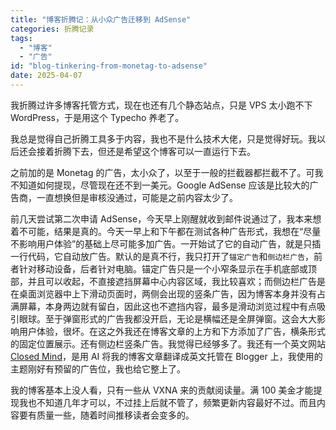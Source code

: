 ```yaml
---
title: "博客折腾记：从小众广告迁移到 AdSense"
categories: 折腾记录
tags:
  - "博客"
  - "广告"
id: "blog-tinkering-from-monetag-to-adsense"
date: 2025-04-07
---
```


我折腾过许多博客托管方式，现在也还有几个静态站点，只是 VPS 太小跑不下 WordPress，于是用这个 Typecho 养老了。

我总是觉得自己折腾工具多于内容，我也不是什么技术大佬，只是觉得好玩。我以后还会接着折腾下去，但还是希望这个博客可以一直运行下去。

之前加的是 Monetag 的广告，太小众了，以至于一般的拦截器都拦截不了。可我不知道如何提现，尽管现在还不到一美元。Google AdSense 应该是比较大的广告商，一直想换但是审核没通过，可能是之前内容太少了。

前几天尝试第二次申请 AdSense，今天早上刚醒就收到邮件说通过了，我本来想着不可能，结果是真的。今天一早上和下午都在测试各种广告形式，我想在“尽量不影响用户体验”的基础上尽可能多加广告。一开始试了它的自动广告，就是只插一行代码，它自动放广告。默认的是真不行，我只打开了`锚定广告`和`侧边栏广告`，前者针对移动设备，后者针对电脑。锚定广告只是一个小窄条显示在手机底部或顶部，并且可以收起，不直接遮挡屏幕中心内容区域，我比较喜欢；而侧边栏广告是在桌面浏览器中上下滑动页面时，两侧会出现的竖条广告，因为博客本身并没有占满屏幕，本身两边就有留白，因此这也不遮挡内容，最多是滑动浏览过程中有点吸引眼球。至于弹窗形式的广告我都没开启，无论是横幅还是全屏弹窗。这会大大影响用户体验，很坏。在这之外我还在博客文章的上方和下方添加了广告，横条形式的固定位置展示。还有侧边栏竖条广告。我觉得已经够多了。我还有一个英文网站[Closed Mind](https://blog.joomaen.com)，是用 AI 将我的博客文章翻译成英文托管在 Blogger 上，我使用的主题刚好有预留的广告位，我也给它整上了。

我的博客基本上没人看，只有一些从 VXNA 来的贡献阅读量。满 100 美金才能提现我也不知道几年才可以，不过挂上后就不管了，频繁更新内容最好不过。而且内容要有质量一些，随着时间推移读者会变多的。